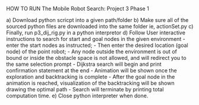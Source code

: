 HOW TO RUN The Mobile Robot Search: Project 3 Phase 1

a) Download python scricpt into a given path/folder
b) Make sure all of the sourced python files are downloaded into the same folder
    ie, actionSet.py
c) Finally, run p3_dij_rig.py in a python interpretor
d) Follow User interactive instructions to search for start and goal nodes in the given environment
    - enter the start nodes as instructed; 
    - Then enter the desired location (goal node) of the point robot;
    - Any node outside the environment is out of bound or inside the obstacle space is
      not allowed, and will redirect you to the same selection prompt
    - Dijkstra search will begin and print confirmation statement at the end
    - Animation will be shown once the exploration and backtracking is complete
    - After the goal node in the animation is reached, visualization of the backtracking will be shown drawing the optimal path
    - Search will terminate by printing total computation time.
e) Close python interpreter when done.
